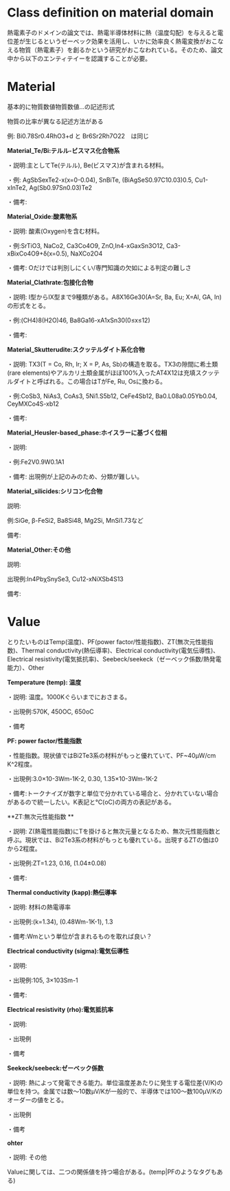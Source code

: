 # Class definition on material domain

熱電素子のドメインの論文では、熱電半導体材料に熱（温度勾配）を与えると電位差が生じるというゼーベック効果を活用し、いかに効率良く熱電変換がおこなえる物質（熱電素子）を創るかという研究がおこなわれている。そのため、論文中から以下のエンティテイーを認識することが必要。

# Material

基本的に物質数値物質数値…の記述形式

物質の比率が異なる記述方法がある

例: Bi0.78Sr0.4RhO3+d と Br6Sr2Rh7O22　は同じ

**Material_Te/Bi:テルル-ビスマス化合物系**

・説明:主としてTe(テルル), Be(ビスマス)が含まれる材料。

・例: AgSbSexTe2-x(x=0-0.04), SnBiTe, (BiAgSeS0.97C10.03)0.5, Cu1-xInTe2, Ag(Sb0.97Sn0.03)Te2

・備考:


**Material_Oxide:酸素物系**

・説明: 酸素(Oxygen)を含む材料。

・例:SrTiO3, NaCo2, Ca3Co4O9, ZnO,In4-xGaxSn3O12, Ca3-xBixCo4O9+δ(x=0.5), NaXCo2O4

・備考: Oだけでは判別しにくい/専門知識の欠如による判定の難しさ


**Material_Clathrate:包接化合物**

・説明: I型からIX型まで9種類がある。A8X16Ge30(A=Sr, Ba, Eu; X=Al, GA, In)の形式をとる。

・例:(CH4)8(H2O)46, Ba8Ga16-xA1xSn30(0&leq;x&leq;12)

・備考: 

**Material_Skutterudite:スクッテルダイト系化合物**

・説明: TX3(T = Co, Rh, Ir; X = P, As, Sb)の構造を取る。TX3の隙間に希土類(rare elements)やアルカリ土類金属がほぼ100%入ったAT4X12は充填スクッテルダイトと呼ばれる。この場合はTがFe, Ru, Osに換わる。

・例:CoSb3, NiAs3, CoAs3, 5Ni1.S5b12, CeFe4Sb12, Ba0.L08a0.05Yb0.04, CeyMXCo4S-xb12

・備考: 

**Material_Heusler-based_phase:ホイスラーに基づく位相**

・説明: 

・例:Fe2V0.9W0.1A1

・備考: 出現例が上記のみのため、分類が難しい。


**Material_silicides:シリコン化合物**

説明: 

例:SiGe, β-FeSi2, Ba8Si48, Mg2Si, MnSi1.73など

備考: 

**Material_Other:その他**

説明: 

出現例:In4PbχSnySe3, Cu12-xNiXSb4S13

備考: 

# Value

とりたいものはTemp(温度)、PF(power factor/性能指数)、ZT(無次元性能指数)、Thermal conductivity(熱伝導率)、Electrical conductivity(電気伝導性)、Electrical resistivity(電気抵抗率)、Seebeck/seekeck（ゼーベック係数/熱発電能力）、Other

**Temperature (temp): 温度**

・説明: 温度。1000Kぐらいまでにおさまる。

・出現例:570K, 450OC, 650oC

・備考

**PF: power factor/性能指数**

・性能指数。現状値ではBi2Te3系の材料がもっと優れていて、PF~40μW/cm K^2程度。

・出現例:3.0×10-3Wm-1K-2, 0.30, 1.35×10-3Wm-1K-2

・備考:トークナイズが数字と単位で分かれている場合と、分かれていない場合があるので統一したい。K表記と℃(oC)の両方の表記がある。

**ZT:無次元性能指数 **

・説明: Z(熱電性能指数)にTを掛けると無次元量となるため、無次元性能指数と呼ぶ。現状では、Bi2Te3系の材料がもっとも優れている。出現するZTの価は0から2程度。

・出現例:ZT=1.23, 0.16, (1.04&PlusMinus;0.08)

・備考:

**Thermal conductivity (kapp):熱伝導率**

・説明: 材料の熱電導率

・出現例:(k=1.34), (0.48Wm-1K-1), 1.3

・備考:Wmという単位が含まれるものを取れば良い？

**Electrical conductivity (sigma):電気伝導性**

・説明: 

・出現例:105, 3×103Sm-1

・備考: 

**Electrical resistivity (rho):電気抵抗率**

・説明: 

・出現例

・備考

**Seekeck/seebeck:ゼーベック係数**

・説明: 熱によって発電できる能力。単位温度差あたりに発生する電位差(V/K)の単位を持つ。金属では数～10数μV/Kが一般的で、半導体では100～数100μV/Kのオーダーの値をとる。

・出現例

・備考

**ohter**

・説明: その他

Valueに関しては、二つの関係値を持つ場合がある。(temp|PFのようなタグもある)
